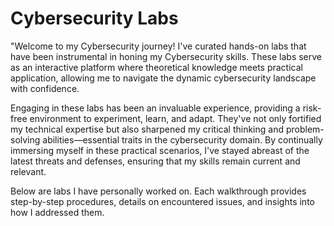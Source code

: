 # Cybersecurity Labs

"Welcome to my Cybersecurity journey! I've curated hands-on labs that have been instrumental in honing my Cybersecurity skills. These labs serve as an interactive platform where theoretical knowledge meets practical application, allowing me to navigate the dynamic cybersecurity landscape with confidence.

Engaging in these labs has been an invaluable experience, providing a risk-free environment to experiment, learn, and adapt. They've not only fortified my technical expertise but also sharpened my critical thinking and problem-solving abilities—essential traits in the cybersecurity domain.
By continually immersing myself in these practical scenarios, I've stayed abreast of the latest threats and defenses, ensuring that my skills remain current and relevant.

Below are labs I have personally worked on. Each walkthrough provides step-by-step procedures, details on encountered issues, and insights into how I addressed them.
#
#
